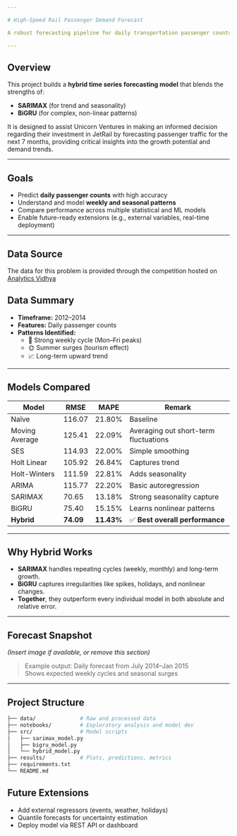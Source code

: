 ```yaml
---

# High-Speed Rail Passenger Demand Forecast

A robust forecasting pipeline for daily transportation passenger counts, combining classical time series modeling with deep learning for superior accuracy and reliability.

---
```


## Overview

This project builds a **hybrid time series forecasting model** that blends the strengths of:
- **SARIMAX** (for trend and seasonality)
- **BiGRU** (for complex, non-linear patterns)

It is designed to assist Unicorn Ventures in making an informed decision regarding their investment in JetRail by forecasting passenger traffic for the next 7 months, providing critical insights into the growth potential and demand trends.

---

## Goals

- Predict **daily passenger counts** with high accuracy  
- Understand and model **weekly and seasonal patterns**  
- Compare performance across multiple statistical and ML models  
- Enable future-ready extensions (e.g., external variables, real-time deployment)

---
## Data Source

 The data for this problem is provided through the competition hosted on [Analytics Vidhya ](https://www.analyticsvidhya.com/datahack/contest/practice-problem-time-series-2/#ProblemStatement)

## Data Summary

- **Timeframe:** 2012–2014  
- **Features:** Daily passenger counts  
- **Patterns Identified:**
  - 📅 Strong weekly cycle (Mon–Fri peaks)
  - 🌞 Summer surges (tourism effect)
  - 📈 Long-term upward trend

---

##  Models Compared

| Model              | RMSE     | MAPE     | Remark |
|-------------------|----------|----------|-------|
| Naïve              | 116.07   | 21.80%  | Baseline |
| Moving Average     | 125.41 | 22.09%    | Averaging out short-term fluctuations  | 
| SES                | 114.93   | 22.00%   | Simple smoothing |
| Holt Linear        | 105.92   | 26.84%   | Captures trend |
| Holt-Winters       | 111.59   | 22.81%   | Adds seasonality |
| ARIMA              | 115.77   | 22.20%   | Basic autoregression |
| SARIMAX            | 70.65    | 13.18%   | Strong seasonality capture |
| BiGRU              | 75.40    | 15.15%   | Learns nonlinear patterns |
| **Hybrid**         | **74.09**| **11.43%** | ✅ **Best overall performance** |

---

##  Why Hybrid Works

- **SARIMAX** handles repeating cycles (weekly, monthly) and long-term growth.
- **BiGRU** captures irregularities like spikes, holidays, and nonlinear changes.
- **Together**, they outperform every individual model in both absolute and relative error.

---

## Forecast Snapshot  
*(Insert image if available, or remove this section)*  
> Example output: Daily forecast from July 2014–Jan 2015  
> Shows expected weekly cycles and seasonal surges

---

## Project Structure

```bash
├── data/              # Raw and processed data
├── notebooks/         # Exploratory analysis and model dev
├── src/               # Model scripts
│   ├── sarimax_model.py
│   ├── bigru_model.py
│   └── hybrid_model.py
├── results/           # Plots, predictions, metrics
├── requirements.txt
└── README.md
```


## Future Extensions

- Add external regressors (events, weather, holidays)
- Quantile forecasts for uncertainty estimation
- Deploy model via REST API or dashboard

